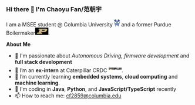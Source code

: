 ### Hi there 👋 I'm Chaoyu Fan/范朝宇

I am a MSEE student @ Columbia University <img height="20px" alt="columbia" src="./columbia-icon.png" /> and a former Purdue Boilermaker<img height="20px" alt="purdue" src="./purdue-icon.png" />.

**About Me**
- 🤩 I'm passionate about **Autonomous Driving*, *firmware development** and **full stack development**
- 🔭 I’m an **ex-intern** at Caterpillar CRDC <img height="20px" alt="caterpillar" src="./caterpillar-icon.png" />.
- 🌱 I’m currently learning **embedded systems**, **cloud computing** and **machine learning**.
- 💬 I'm coding in **Java**, **Python**, and **JavaScript/TypeScript** recently
- 📫 How to reach me: cf2859@columbia.edu

<!--
**JakeFn123/JakeFn123** is a ✨ _special_ ✨ repository because its `README.md` (this file) appears on your GitHub profile.

Here are some ideas to get you started:

- 🔭 I’m currently working on ...
- 🌱 I’m currently learning ...
- 👯 I’m looking to collaborate on ...
- 🤔 I’m looking for help with ...
- 💬 Ask me about ...
- 📫 How to reach me: ...
- 😄 Pronouns: ...
- ⚡ Fun fact: ...
-->
